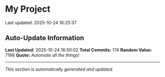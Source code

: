 # My Project


Last updated: 2025-10-24 16:25:37














































































































































































## Auto-Update Information

**Last Updated:** 2025-10-24 16:50:02
**Total Commits:** 174
**Random Value:** 7198
**Quote:** _Automate all the things!_

---
_This section is automatically generated and updated._